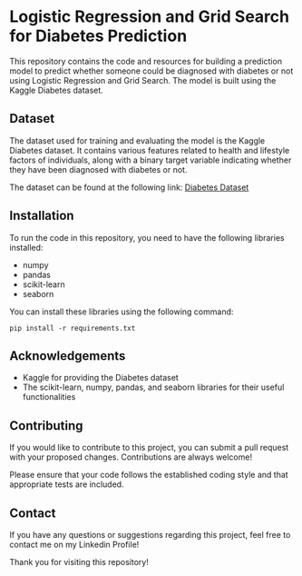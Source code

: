 # Logistic Regression and Grid Search for Diabetes Prediction

This repository contains the code and resources for building a prediction model to predict whether someone could be diagnosed with diabetes or not using Logistic Regression and Grid Search. The model is built using the Kaggle Diabetes dataset.

## Dataset

The dataset used for training and evaluating the model is the Kaggle Diabetes dataset. It contains various features related to health and lifestyle factors of individuals, along with a binary target variable indicating whether they have been diagnosed with diabetes or not.

The dataset can be found at the following link:
[Diabetes Dataset](https://www.kaggle.com/datasets/iammustafatz/diabetes-prediction-dataset)

## Installation

To run the code in this repository, you need to have the following libraries installed:

- numpy
- pandas
- scikit-learn
- seaborn

You can install these libraries using the following command:

```
pip install -r requirements.txt
```

## Acknowledgements

- Kaggle for providing the Diabetes dataset
- The scikit-learn, numpy, pandas, and seaborn libraries for their useful functionalities

## Contributing

If you would like to contribute to this project, you can submit a pull request with your proposed changes. Contributions are always welcome!

Please ensure that your code follows the established coding style and that appropriate tests are included.

## Contact

If you have any questions or suggestions regarding this project, feel free to contact me on my Linkedin Profile!

Thank you for visiting this repository!
